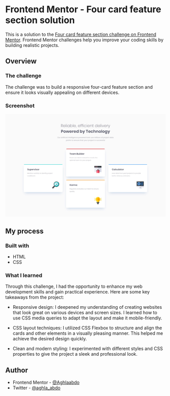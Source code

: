 # Frontend Mentor - Four card feature section solution

This is a solution to the [Four card feature section challenge on Frontend Mentor](https://www.frontendmentor.io/challenges/four-card-feature-section-weK1eFYK). Frontend Mentor challenges help you improve your coding skills by building realistic projects.

## Overview

### The challenge

The challenge was to build a responsive four-card feature section and ensure it looks visually appealing on different devices.

### Screenshot

![Solution screenshot](images/screenshot.jpg)

## My process

### Built with

- HTML
- CSS

### What I learned

Through this challenge, I had the opportunity to enhance my web development skills and gain practical experience. Here are some key takeaways from the project:

- Responsive design: I deepened my understanding of creating websites that look great on various devices and screen sizes. I learned how to use CSS media queries to adapt the layout and make it mobile-friendly.

- CSS layout techniques: I utilized CSS Flexbox to structure and align the cards and other elements in a visually pleasing manner. This helped me achieve the desired design quickly.

- Clean and modern styling: I experimented with different styles and CSS properties to give the project a sleek and professional look.

## Author

- Frontend Mentor - [@Aghlaabdo](https://www.frontendmentor.io/profile/Aghlaabdo)
- Twitter - [@aghla_abdo](https://twitter.com/aghla_abdo)
